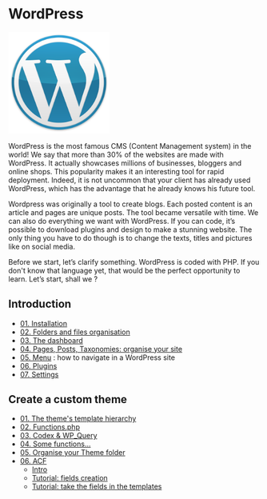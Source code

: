 # WordPress

<img src="./images/wordpress-logo11.png" alt="Wordpress logo" width="40%" heigth="40%" margin="auto" />

WordPress is the most famous CMS (Content Management system) in the world! We say that more than 30% of the websites are made with WordPress. It actually showcases millions of businesses, bloggers and online shops. This popularity makes it an interesting tool for rapid deployment. Indeed, it is not uncommon that your client has already used WordPress, which has the advantage that he already knows his future tool.

Wordpress was originally a tool to create blogs. Each posted content is an article and pages are unique posts. The tool became versatile with time. We can also do everything we want with WordPress. If you can code, it’s possible to download plugins and design to make a stunning website. The only thing you have to do though is to change the texts, titles and pictures like on social media.

Before we start, let’s clarify something. WordPress is coded with PHP. If you don't know that language yet, that would be the perfect opportunity to learn. Let’s start, shall we ?

## Introduction
- [01. Installation](content/01.InstallationBases.md)
- [02. Folders and files organisation](content/02.structurefichiers.md)
- [03. The dashboard](content/03.Dashboard.md)
- [04. Pages, Posts, Taxonomies: organise your site](content/04.Pages.md)
- [05. Menu](content/05.navigation.md) : how to navigate in a WordPress site 
- [06. Plugins](content/06.plugins.md)
- [07. Settings](content/07.settings.md)

## Create a custom theme
- [01. The theme's template hierarchy](content/01.hierarchy.md)
- [02. Functions.php](content/02.Functions.md)
- [03. Codex & WP_Query](content/03.codex.md)
- [04. Some functions...](content/04.functionsutiles.md)
- [05. Organise your Theme folder](content/05.organisertheme.md)
- [06. ACF](./ACF)
	- [Intro](./ACF)
	- [Tutorial: fields creation](ACF/tutorial1.md)
	- [Tutorial: take the fields in the templates](ACF/tutorial2.md)
